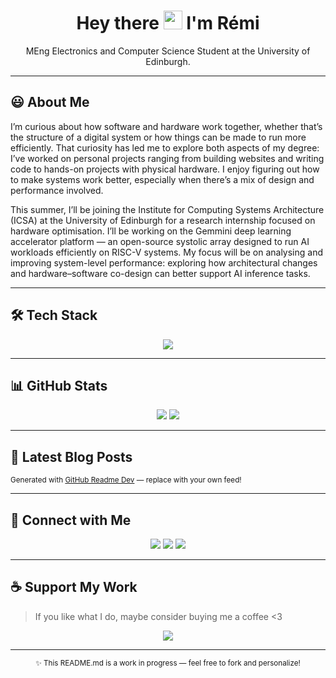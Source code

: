 

<h1 align="center">Hey there <img src="https://raw.githubusercontent.com/aemmadi/aemmadi/master/wave.gif" width="30"> I'm Rémi</h1>

<p align="center"><BOLD KEYWORD e.g., passionate>MEng Electronics and Computer Science Student at the University of Edinburgh.</p>

---

## :smiley: About Me

I’m curious about how software and hardware work together, whether that’s the structure of a digital system or how things can be made to run more efficiently. That curiosity has led me to explore both aspects of my degree: I’ve worked on personal projects ranging from building websites and writing code to hands-on projects with physical hardware. I enjoy figuring out how to make systems work better, especially when there’s a mix of design and performance involved.

This summer, I’ll be joining the Institute for Computing Systems Architecture (ICSA) at the University of Edinburgh for a research internship focused on hardware optimisation. I’ll be working on the Gemmini deep learning accelerator platform — an open-source systolic array designed to run AI workloads efficiently on RISC-V systems. My focus will be on analysing and improving system-level performance: exploring how architectural changes and hardware–software co-design can better support AI inference tasks.

---

## 🛠️ Tech Stack
<div align="center">
  <img src="https://skillicons.dev/icons?i=python,typescript,react,nextjs,nodejs,java,go,cpp,aws,gcp,docker,kubernetes,postgresql,mongodb" />
</div>

---

## 📊 GitHub Stats
<div align="center">
  <img src="https://github-readme-stats.vercel.app/api?username=<YOUR_GITHUB_HANDLE>&show_icons=true&theme=transparent&hide_border=true" />
  <img src="https://github-readme-stats.vercel.app/api/top-langs/?username=<YOUR_GITHUB_HANDLE>&layout=compact&theme=transparent&hide_border=true" />
</div>

---

## 📝 Latest Blog Posts
<!-- BLOG-POST-LIST:START -->
<!-- BLOG-POST-LIST:END -->
<sub>Generated with [GitHub Readme Dev](https://github.com/marketplace/actions/blog-post-workflow) &mdash; replace with your own feed!</sub>

---

## 🤝 Connect with Me
<p align="center">
  <a href="https://www.linkedin.com/in/<linkedin-username>/" target="_blank"><img src="https://img.shields.io/badge/LinkedIn-%230077B5.svg?style=for-the-badge&logo=linkedin&logoColor=white"/></a>
  <a href="https://twitter.com/<twitter-handle>" target="_blank"><img src="https://img.shields.io/badge/X-%23181717.svg?style=for-the-badge&logo=x&logoColor=white"/></a>
  <a href="mailto:<email@example.com>"><img src="https://img.shields.io/badge/Email-%23D14836.svg?style=for-the-badge&logo=gmail&logoColor=white"/></a>
</p>

---

## ☕ Support My Work

> If you like what I do, maybe consider buying me a coffee <3

<p align="center">
  <a href="https://www.buymeacoffee.com/<username>" target="_blank"><img src="https://img.shields.io/badge/Buy_Me_A_Coffee-%2346b2e0?style=for-the-badge&logo=buy-me-a-coffee&logoColor=white"/></a>
</p>

---

<p align="center"><sub>✨ This README.md is a work in progress — feel free to fork and personalize!</sub></p>

